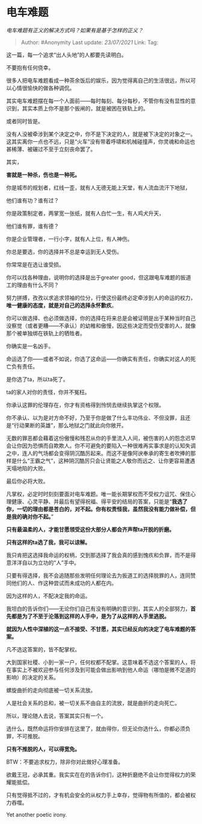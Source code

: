 # 电车难题
*电车难题有正义的解决方式吗？如果有是基于怎样的正义？*

> Author: #Anonymity
> Last update: *23/07/2021*
> Link:
> Tag:

这一篇，每一个追求“出人头地”的人都要先读明白。

不要抱有任何侥幸。

很多人把电车难题看成一种茶余饭后的娱乐，因为觉得离自己的生活很远，所以可以心情很愉快的做各种调侃。

其实电车难题摆在每一个人面前——每时每刻、每分每秒，不管你有没有显性的意识到，其实本质上你不是那个扳闸的，就是被困在铁轨上的。

或者同时皆是。

没有人没被牵涉到某个决定之中，你不是下决定的人，就是被下决定的对象之一。这其实离你一点也不远，只是“火车”没有带着呼啸和机械碰撞声，你灵魂和命运也甚稀薄、被碾过不至于立刻丧命罢了。

其实，

**害就是一种杀，伤也是一种死。**

你是城市的规划者，红线一歪，就有人无德无能上天堂，有人流血流汗下地狱，

他们谁有功？谁有过？

你是政策制定者，两掌宽一张纸，就有人白忙一生，有人鸡犬升天，

他们谁有罪，谁有德？

你是企业管理者，一行小字，就有人上位，有人神伤。

你总是要选，你的选择并不总是幸运到无人受伤。

你常常是在选让谁受损。

你可以找各种理由，说明你的选择是出于greater good，但这跟电车难题的扳道工的理由有什么不同？

努力拼搏，孜孜以求追求领袖的位分，行使这份最终必定牵涉到人的命运的权力，**唯一健康的态度，就是对自己的选择永怀歉疚**。

你可以做选择、也必须做选择，你的选择在将来总是会被证明是出于某种当时自己没察觉（或者更糟——不承认）的幼稚和傲慢，因这些决定而受伤受害的人，就像那个被单独绑在铁轨上的牺牲者。

你确实是一名凶手。

命运选了你——或者不如说，你选了这命运——你确实有责任，你确实对这人的死亡负有责任。

是你选了ta，所以ta死了。

ta的家人对你的责怪，你并不冤枉。

你承认这罪的伦理存在，你才有资格得到怜悯去继续执掌这个权限。

你不承认、以为是对方命不好，乃至于你是做了什么丰功伟业、不但没罪，且还是“行动果断的英雄”，那么地狱之门就此向你敞开。

无数的罪恶都会藉着这份傲慢和残忍从你的手里流入人间，被伤害的人的怨念迟早会让你因为恐惧而自欺欺人。你不可避免的要陷入一种很难再实事求是的认知失调之中，连人的气场都会变得阴沉酷厉起来。而这不是像阿谀奉承的寄生者吹捧的那样是什么“王霸之气”，这种阴沉酷厉只会让贤能之人敬你而远之、让你更容易遭遇天塌地陷的大败。

最后你必将大败。

凡掌权，必定时时刻刻要面对电车难题。唯一能长期掌权而不受权力诅咒、保住心理健康、心灵平静、并最后有望得祝福、得平安的结局的答案，只能是“**我选了你，一切的理由都是苍白的，对不起。你有权责怪我，虽然我没有能力做补偿，但是我的确对你不起。**”

**只有最温柔的人，才能甘愿领受这份大部分人都会齐声帮ta开脱的折磨。**

**只有这样的ta选了我，我可以谅解。**

我只肯把这选择我命运的权柄，交到那选择了我会真的感到愧疚和负罪，而不是得意洋洋自以为立功的“人”手中。

只要有得选择，我不会追随那些发明任何理论去为扳道工的选择脱罪的人，连同赞同他们的人、作这种尝试而未成功的人都在内。

因为这样的人，不配决定我的命运。

我坦白的告诉你们——无论你们自己有没有明确的意识到，其实人的全部努力，**首先都是为了不至于沦落到这样的人手中，是为了从这样的人手里逃脱。**

**就因为人性中深植的这一点不接受、不甘愿，其实已经反向的决定了电车难题的答案。**

凡不选这答案的，皆不配掌权。

大到国家社稷、小到一家一户，任何权都不配掌。这意味着不选这个答案的人，将在事实上不被欢迎参与任何涉及到可能会做出影响到他人命运（哪怕是微不足道的影响）的决定的关系。

螺旋曲折的走向彻底被一切关系流放。

人是社会关系的总和，被一切关系不由自主的流放，就是曲折的走向死亡。

所以，理论随人去说，答案其实只有一个。

选什么，既然命运将你安排在这里了，就由得你，但无论你选什么，你都必须负罪，不可推脱。

**只有不推脱的人，可以得宽免。**

BTW：不要追求权力，除非你对此做好心理准备。

欲戴王冠，必承其重。我实实在在的告诉你们，这种折磨绝不会让你觉得权力的荣耀能抵偿。

只有觉得抵不过的，才有机会安全的从权力手上幸存，觉得物有所值的，都会被权力吞噬。

Yet another poetic irony.
